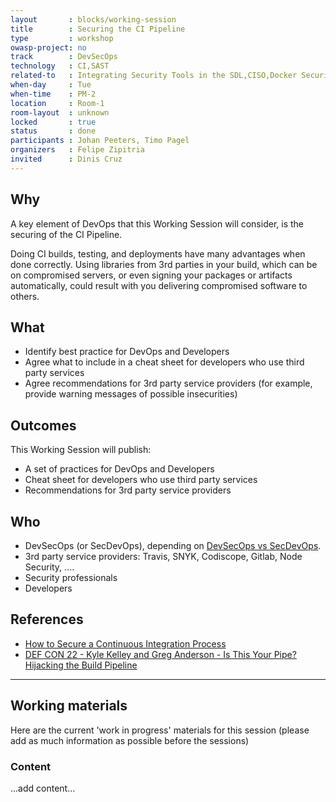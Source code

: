 ```yaml
---
layout       : blocks/working-session
title        : Securing the CI Pipeline
type         : workshop
owasp-project: no
track        : DevSecOps
technology   : CI,SAST
related-to   : Integrating Security Tools in the SDL,CISO,Docker Security
when-day     : Tue
when-time    : PM-2
location     : Room-1
room-layout  : unknown
locked       : true
status       : done
participants : Johan Peeters, Timo Pagel
organizers   : Felipe Zipitria
invited      : Dinis Cruz
---
```

## Why

A key element of DevOps that this Working Session will consider, is the securing of the CI Pipeline.

Doing CI builds, testing, and deployments have many advantages when done correctly. Using libraries from 3rd parties in your build, which can be on compromised servers, or even signing your packages or artifacts automatically, could result with you delivering compromised software to others.

## What

- Identify best practice for DevOps and Developers
- Agree what to include in a cheat sheet for developers who use third party services
- Agree recommendations for 3rd party service providers (for example, provide warning messages of possible insecurities)

## Outcomes

This Working Session will publish:

- A set of practices for DevOps and Developers
- Cheat sheet for developers who use third party services
- Recommendations for 3rd party service providers 

## Who

* DevSecOps (or SecDevOps), depending on [DevSecOps vs SecDevOps](DevSecOps-vs-SecDevOps.md).
* 3rd party service providers: Travis, SNYK, Codiscope, Gitlab, Node Security, ....
* Security professionals
* Developers

## References

- [How to Secure a Continuous Integration Process](https://www.nccgroup.trust/uk/our-research/securing-the-continuous-integration-process)
- [DEF CON 22 - Kyle Kelley and Greg Anderson - Is This Your Pipe? Hijacking the Build Pipeline](https://www.youtube.com/watch?v=nBR7Kru6JX0)

--- 

## Working materials

Here are the current 'work in progress' materials for this session (please add as much information as possible before the sessions)

### Content

...add content...
